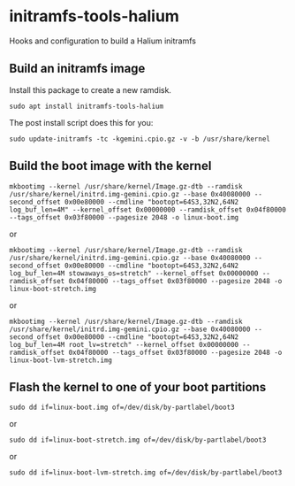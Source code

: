 # initramfs-tools-halium

Hooks and configuration to build a Halium initramfs

## Build an initramfs image

Install this package to create a new ramdisk.
```
sudo apt install initramfs-tools-halium
```
The post install script does this for you:
```
sudo update-initramfs -tc -kgemini.cpio.gz -v -b /usr/share/kernel

```

## Build the boot image with the kernel

```
mkbootimg --kernel /usr/share/kernel/Image.gz-dtb --ramdisk /usr/share/kernel/initrd.img-gemini.cpio.gz --base 0x40080000 --second_offset 0x00e80000 --cmdline "bootopt=64S3,32N2,64N2 log_buf_len=4M" --kernel_offset 0x00000000 --ramdisk_offset 0x04f80000 --tags_offset 0x03f80000 --pagesize 2048 -o linux-boot.img
```
or
```
mkbootimg --kernel /usr/share/kernel/Image.gz-dtb --ramdisk /usr/share/kernel/initrd.img-gemini.cpio.gz --base 0x40080000 --second_offset 0x00e80000 --cmdline "bootopt=64S3,32N2,64N2 log_buf_len=4M stowaways_os=stretch" --kernel_offset 0x00000000 --ramdisk_offset 0x04f80000 --tags_offset 0x03f80000 --pagesize 2048 -o linux-boot-stretch.img
```
or
```
mkbootimg --kernel /usr/share/kernel/Image.gz-dtb --ramdisk /usr/share/kernel/initrd.img-gemini.cpio.gz --base 0x40080000 --second_offset 0x00e80000 --cmdline "bootopt=64S3,32N2,64N2 log_buf_len=4M root_lv=stretch" --kernel_offset 0x00000000 --ramdisk_offset 0x04f80000 --tags_offset 0x03f80000 --pagesize 2048 -o linux-boot-lvm-stretch.img
```

## Flash the kernel to one of your boot partitions
```
sudo dd if=linux-boot.img of=/dev/disk/by-partlabel/boot3
```
or
```
sudo dd if=linux-boot-stretch.img of=/dev/disk/by-partlabel/boot3
```
or
```
sudo dd if=linux-boot-lvm-stretch.img of=/dev/disk/by-partlabel/boot3
```